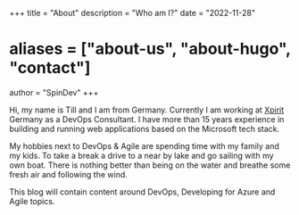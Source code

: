 +++
title = "About"
description = "Who am I?"
date = "2022-11-28"
# aliases = ["about-us", "about-hugo", "contact"]
author = "SpinDev"
+++

Hi, my name is Till and I am from Germany. Currently I am working at [Xpirit](https://xpirit.com) Germany as a DevOps Consultant. I have more than 15 years experience in building and running web applications based on the Microsoft tech stack.

My hobbies next to DevOps & Agile are spending time with my family and my kids. To take a break a drive to a near by lake and go sailing with my own boat. There is nothing better than being on the water and breathe some fresh air and following the wind.

This blog will contain content around DevOps, Developing for Azure and Agile topics. 
